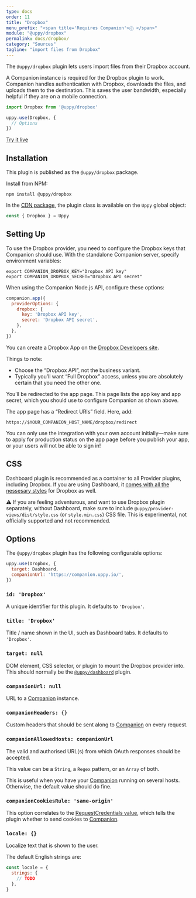 ```yaml
---
type: docs
order: 11
title: "Dropbox"
menu_prefix: "<span title='Requires Companion'>ⓒ </span>"
module: "@uppy/dropbox"
permalink: docs/dropbox/
category: "Sources"
tagline: "import files from Dropbox"
---
```


The `@uppy/dropbox` plugin lets users import files from their Dropbox account.

A Companion instance is required for the Dropbox plugin to work. Companion handles authentication with Dropbox, downloads the files, and uploads them to the destination. This saves the user bandwidth, especially helpful if they are on a mobile connection.

```js
import Dropbox from '@uppy/dropbox'

uppy.use(Dropbox, {
  // Options
})
```

<a class="TryButton" href="/examples/dashboard/">Try it live</a>

## Installation

This plugin is published as the `@uppy/dropbox` package.

Install from NPM:

```shell
npm install @uppy/dropbox
```

In the [CDN package](/docs/#With-a-script-tag), the plugin class is available on the `Uppy` global object:

```js
const { Dropbox } = Uppy
```

## Setting Up

To use the Dropbox provider, you need to configure the Dropbox keys that Companion should use. With the standalone Companion server, specify environment variables:

```shell
export COMPANION_DROPBOX_KEY="Dropbox API key"
export COMPANION_DROPBOX_SECRET="Dropbox API secret"
```

When using the Companion Node.js API, configure these options:

```js
companion.app({
  providerOptions: {
    dropbox: {
      key: 'Dropbox API key',
      secret: 'Dropbox API secret',
    },
  },
})
```

You can create a Dropbox App on the [Dropbox Developers site](https://www.dropbox.com/developers/apps/create).

Things to note:

* Choose the “Dropbox API”, not the business variant.
* Typically you’ll want “Full Dropbox” access, unless you are absolutely certain that you need the other one.

You’ll be redirected to the app page. This page lists the app key and app secret, which you should use to configure Companion as shown above.

The app page has a “Redirect URIs” field. Here, add:

    https://$YOUR_COMPANION_HOST_NAME/dropbox/redirect

You can only use the integration with your own account initially—make sure to apply for production status on the app page before you publish your app, or your users will not be able to sign in!

## CSS

Dashboard plugin is recommended as a container to all Provider plugins, including Dropbox. If you are using Dashboard, it [comes with all the nessesary styles](/docs/dashboard/#CSS) for Dropbox as well.

⚠️ If you are feeling adventurous, and want to use Dropbox plugin separately, without Dashboard, make sure to include `@uppy/provider-views/dist/style.css` (or `style.min.css`) CSS file. This is experimental, not officially supported and not recommended.

## Options

The `@uppy/dropbox` plugin has the following configurable options:

```js
uppy.use(Dropbox, {
  target: Dashboard,
  companionUrl: 'https://companion.uppy.io/',
})
```

### `id: 'Dropbox'`

A unique identifier for this plugin. It defaults to `'Dropbox'`.

### `title: 'Dropbox'`

Title / name shown in the UI, such as Dashboard tabs. It defaults to `'Dropbox'`.

### `target: null`

DOM element, CSS selector, or plugin to mount the Dropbox provider into. This should normally be the [`@uppy/dashboard`](/docs/dashboard) plugin.

### `companionUrl: null`

URL to a [Companion](/docs/companion) instance.

### `companionHeaders: {}`

Custom headers that should be sent along to [Companion](/docs/companion) on every request.

### `companionAllowedHosts: companionUrl`

The valid and authorised URL(s) from which OAuth responses should be accepted.

This value can be a `String`, a `Regex` pattern, or an `Array` of both.

This is useful when you have your [Companion](/docs/companion) running on several hosts. Otherwise, the default value should do fine.

### `companionCookiesRule: 'same-origin'`

This option correlates to the [RequestCredentials value](https://developer.mozilla.org/en-US/docs/Web/API/Request/credentials), which tells the plugin whether to send cookies to [Companion](/docs/companion).

### `locale: {}`

Localize text that is shown to the user.

The default English strings are:

```js
const locale = {
  strings: {
    // TODO
  },
}
```
